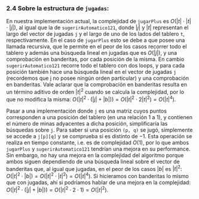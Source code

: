 ﻿### 2.4 Sobre la estructura de ``jugadas``:

En nuestra implementación actual, la complejidad de ``jugarPlus`` es $O(|t|\cdot|t|\cdot|j|)$,
al igual que la de ``sugerirAutomatico121``, donde $|j|$ y $|t|$
representan el largo del vector de jugadas ``j`` y el largo de uno de los lados del tablero ``t``,
respectivamente. En el caso de ``jugarPlus`` esto se debe a que posee una llamada recursiva, 
que le permite en el peor de los casos recorrer todo el tablero y además una búsqueda lineal 
en jugadas que es $O(|j|)$, y una comprobación en banderitas, por cada posición de la misma. 
En cambio ``sugerirAutomatico121`` recorre todo el tablero con dos loops, y para cada posición también 
hace una búsqueda lineal en el vector de jugadas ``j`` (recordemos que j no posee ningún orden particular)
y una comprobación en banderitas. Vale aclarar que la comprobación en banderitas resulta en un término
aditivo de orden $|t|^2$ cuando se calcula la complejidad, por lo que no modifica la misma:
$O(|t|^2 \cdot \left(|j| + |b|\right)) = O(|t|^2 \cdot 2 |t|^2) = O(|t|^4)$.

Pasar a una implementación donde ``j`` es una matriz cuyos puntos corresponden a una
posición del tablero (en una relación 1 a 1), y contienen el número de minas adyacentes
a dicha posición, simplificaría las búsquedas sobre ``j``. Para saber si una posición ``(p, q)`` 
se jugó, simplemente se accede a ``j[p][q]`` y se comprueba si es distinto de $-1$. 
Esta operación se realiza en tiempo constante, i.e. es de complejidad $O(1)$, por lo que ambos
``jugarPlus`` y ``sugerirAutomatico121`` tendrían una mejora en su performance. Sin embargo, 
no hay una mejora en la complejidad del algoritmo porque ambos siguen dependiendo de una búsqueda 
lineal sobre el vector de banderitas que, al igual que jugadas, en el peor de los casos $|b|$ es $|t|^2$:
$O(|t|^2 \cdot |b|) = O(|t|^2 \cdot |t|^2) = O(|t|^4)$.
Si hicieramos con banderitas lo mismo que con jugadas, ahí si podríamos hablar de una mejora 
en la complejidad:
$O(|t|^2 \cdot \left(|j| + |b|\right)) = O(|t|^2 \cdot 2 \cdot 1) = O(|t|^2)$.


